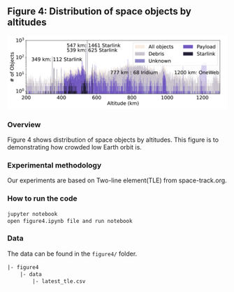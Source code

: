 ## Figure 4: Distribution of space objects by altitudes

<div align=center><img src="./figure4.png" width=""></div>

### Overview
Figure 4 shows distribution of space objects by altitudes.
This figure is to demonstrating how crowded low Earth orbit is.


### Experimental methodology
Our experiments are based on Two-line element(TLE) from space-track.org.


### How to run the code
```
jupyter notebook
open figure4.ipynb file and run notebook
```

### Data
The data can be found in the `figure4/` folder.

	|- figure4
		|- data
			|- latest_tle.csv